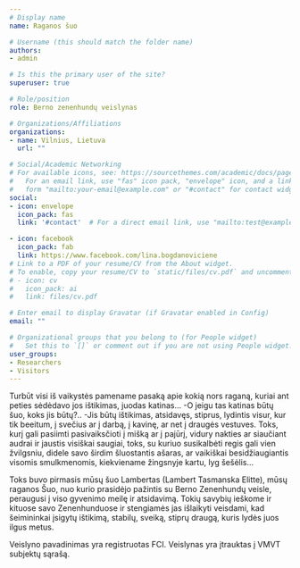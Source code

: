 ```yaml
---
# Display name
name: Raganos šuo

# Username (this should match the folder name)
authors:
- admin

# Is this the primary user of the site?
superuser: true

# Role/position
role: Berno zenenhundų veislynas

# Organizations/Affiliations
organizations:
- name: Vilnius, Lietuva
  url: ""

# Social/Academic Networking
# For available icons, see: https://sourcethemes.com/academic/docs/page-builder/#icons
#   For an email link, use "fas" icon pack, "envelope" icon, and a link in the
#   form "mailto:your-email@example.com" or "#contact" for contact widget.
social:
- icon: envelope
  icon_pack: fas
  link: '#contact'  # For a direct email link, use "mailto:test@example.org".

- icon: facebook
  icon_pack: fab
  link: https://www.facebook.com/lina.bogdanoviciene
# Link to a PDF of your resume/CV from the About widget.
# To enable, copy your resume/CV to `static/files/cv.pdf` and uncomment the lines below.
# - icon: cv
#   icon_pack: ai
#   link: files/cv.pdf

# Enter email to display Gravatar (if Gravatar enabled in Config)
email: ""

# Organizational groups that you belong to (for People widget)
#   Set this to `[]` or comment out if you are not using People widget.
user_groups:
- Researchers
- Visitors
---
```


Turbūt visi iš vaikystės pamename pasaką apie kokią nors raganą, kuriai ant peties sėdėdavo jos ištikimas, juodas katinas... 
-O jeigu tas katinas būtų šuo, koks jis būtų?..
-Jis būtų ištikimas, atsidavęs, stiprus, lydintis visur, kur tik beeitum, į svečius ar į darbą, į kavinę, ar net į draugės vestuves. Toks, kurį gali pasiimti pasivaiksčioti į mišką ar į pajūrį, vidury nakties ar siaučiant audrai ir jaustis visiškai saugiai, toks, su kuriuo susikalbėti regis gali vien žvilgsniu, didele savo širdim šluostantis ašaras, ar vaikiškai besidžiaugiantis visomis smulkmenomis, kiekviename žingsnyje kartu, lyg šešėlis...

Toks buvo pirmasis mūsų šuo Lambertas (Lambert Tasmanska Elitte), mūsų raganos Šuo, nuo kurio prasidėjo pažintis su Berno Zenenhundų veisle, peraugusi į viso gyvenimo meilę ir atsidavimą. Tokių savybių ieškome ir kituose savo Zenenhunduose ir stengiamės jas išlaikyti veisdami, kad šeimininkai įsigytų ištikimą, stabilų, sveiką, stiprų draugą, kuris lydės juos ilgus metus.

Veislyno pavadinimas yra registruotas FCI. Veislynas yra įtrauktas į VMVT subjektų sąrašą.